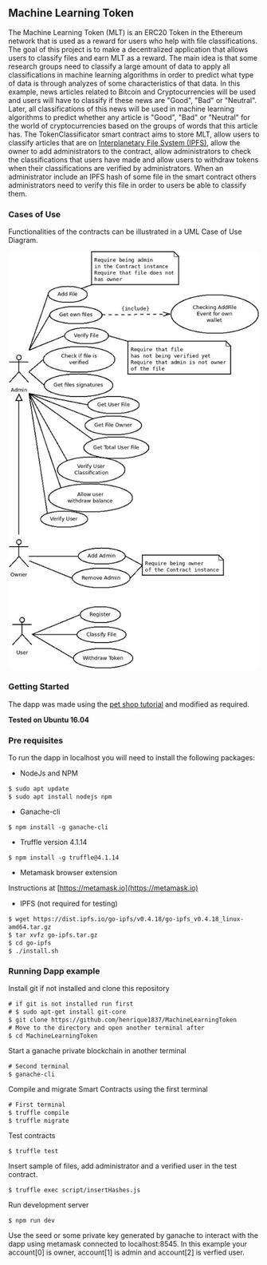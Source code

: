 
## Machine Learning Token

  The Machine Learning Token (MLT) is an ERC20 Token in the Ethereum network that is used as a reward for users who help with file classifications. The goal of this project is to make a decentralized application that allows users to classify files and earn MLT as a reward. The main idea is that some research groups need to classify a large amount of data to apply all classifications in machine learning algorithms in order to predict what type of data is through analyzes of some characteristics of that data.
  In this example, news articles related to Bitcoin and Cryptocurrencies will be used and users will have to classify if these news are "Good", "Bad" or "Neutral". Later, all classifications of this news will be used in machine learning algorithms to predict whether any article is "Good", "Bad" or "Neutral" for the world of cryptocurrencies based on the groups of words that this article has.
  The TokenClassificator smart contract aims to store MLT, allow users to classify articles that are on [Interplanetary File System (IPFS)](https://ipfs.io), allow the owner to add administrators to the contract, allow administrators to check the classifications that users have made and allow users to withdraw tokens when their classifications are verified by administrators. When an administrator include an IPFS hash of some file in the smart contract others administrators need to verify this file in order to users be able to classify them.

### Cases of Use

Functionalities of the contracts can be illustrated in a UML Case of Use Diagram.

![TokenClassificator Case of Use](img/tcUseCase.jpeg "Figure 1: TokenClassificator Case of Use")


### Getting Started

The dapp was made using the [pet shop tutorial](https://truffleframework.com/tutorials/pet-shop) and modified as required.

**Tested on Ubuntu 16.04**

### Pre requisites

To run the dapp in localhost you will need to install the following packages:

* NodeJs and NPM

```
$ sudo apt update
$ sudo apt install nodejs npm
```

* Ganache-cli

```
$ npm install -g ganache-cli
```

* Truffle version 4.1.14

```
$ npm install -g truffle@4.1.14
```

* Metamask browser extension

Instructions at [https://metamask.io](https://metamask.io)

* IPFS (not required for testing)

```
$ wget https://dist.ipfs.io/go-ipfs/v0.4.18/go-ipfs_v0.4.18_linux-amd64.tar.gz
$ tar xvfz go-ipfs.tar.gz
$ cd go-ipfs
$ ./install.sh
```

### Running Dapp example

Install git if not installed and clone this repository

```
# if git is not installed run first
# $ sudo apt-get install git-core
$ git clone https://github.com/henrique1837/MachineLearningToken
# Move to the directory and open another terminal after
$ cd MachineLearningToken
```

Start a ganache private blockchain in another terminal

```
# Second terminal
$ ganache-cli
```

Compile and migrate Smart Contracts using the first terminal

```
# First terminal
$ truffle compile
$ truffle migrate
```

Test contracts

```
$ truffle test
```

Insert sample of files, add administrator and a verified user in the test contract.

```
$ truffle exec script/insertHashes.js
```

Run development server

```
$ npm run dev
```

Use the seed or some private key generated by ganache to interact with the dapp using metamask connected to localhost:8545.
In this example your account[0] is owner, account[1] is admin and account[2] is verfied user.



